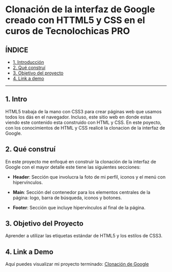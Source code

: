 # Clonación de la interfaz de Google creado con HTTML5 y CSS en el curos de Tecnolochicas PRO


## **ÍNDICE**

* [1. Introducción ](#)
* [2. Qué construí](#)
* [3. Objetivo del proyecto](#)
* [4. Link a demo](#)

****

## 1. Intro

HTML5 trabaja de la mano con CSS3 para crear páginas web que usamos todos los dás en el navegador. Incluso, este sitio web en donde estas viendo este contenido esta construido con HTML y CSS. En este poyecto, con los conocimientos de HTML y CSS realicé la clonacion de la interfaz de Google.

## 2. Qué construí

En este proyecto me enfoqué en construir la clonación de la interfaz de Google con el mayor detalle este tiene las siguientes secciones:

* **Header**: Sección que involucra la foto de mi perfil, iconos y el menú con hipervínculos.

* **Main**: Sección del contenedor para los elementos centrales de la página: logo, barra de búsqueda, iconos y botones.

* **Footer**: Sección que incluye hipervínculos al final de la página.

## 3. Objetivo del Proyecto
Aprender a utilizar las etiquetas estándar de HTML5 y los estilos de CSS3.

## 4. Link a Demo
Aquí puedes visualizar mi proyecto terminado: [Clonación de Google](https://clongooglee.netlify.app)

